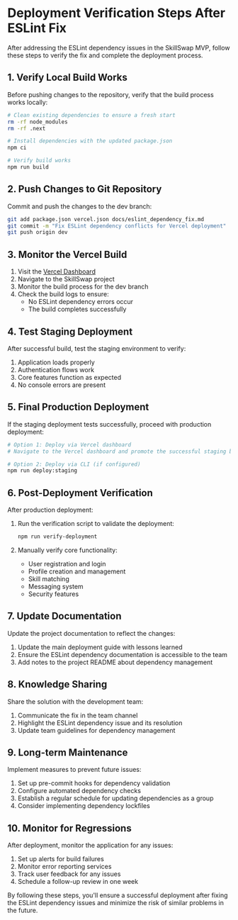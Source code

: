 # Deployment Verification Steps After ESLint Fix

After addressing the ESLint dependency issues in the SkillSwap MVP, follow these steps to verify the fix and complete the deployment process.

## 1. Verify Local Build Works

Before pushing changes to the repository, verify that the build process works locally:

```bash
# Clean existing dependencies to ensure a fresh start
rm -rf node_modules
rm -rf .next

# Install dependencies with the updated package.json
npm ci

# Verify build works
npm run build
```

## 2. Push Changes to Git Repository

Commit and push the changes to the dev branch:

```bash
git add package.json vercel.json docs/eslint_dependency_fix.md
git commit -m "Fix ESLint dependency conflicts for Vercel deployment"
git push origin dev
```

## 3. Monitor the Vercel Build

1. Visit the [Vercel Dashboard](https://vercel.com/dashboard)
2. Navigate to the SkillSwap project
3. Monitor the build process for the dev branch
4. Check the build logs to ensure:
   - No ESLint dependency errors occur
   - The build completes successfully

## 4. Test Staging Deployment

After successful build, test the staging environment to verify:

1. Application loads properly
2. Authentication flows work
3. Core features function as expected
4. No console errors are present

## 5. Final Production Deployment

If the staging deployment tests successfully, proceed with production deployment:

```bash
# Option 1: Deploy via Vercel dashboard
# Navigate to the Vercel dashboard and promote the successful staging build to production

# Option 2: Deploy via CLI (if configured)
npm run deploy:staging
```

## 6. Post-Deployment Verification

After production deployment:

1. Run the verification script to validate the deployment:
   ```bash
   npm run verify-deployment
   ```

2. Manually verify core functionality:
   - User registration and login
   - Profile creation and management
   - Skill matching
   - Messaging system
   - Security features

## 7. Update Documentation

Update the project documentation to reflect the changes:

1. Update the main deployment guide with lessons learned
2. Ensure the ESLint dependency documentation is accessible to the team
3. Add notes to the project README about dependency management

## 8. Knowledge Sharing

Share the solution with the development team:

1. Communicate the fix in the team channel
2. Highlight the ESLint dependency issue and its resolution
3. Update team guidelines for dependency management

## 9. Long-term Maintenance

Implement measures to prevent future issues:

1. Set up pre-commit hooks for dependency validation
2. Configure automated dependency checks
3. Establish a regular schedule for updating dependencies as a group
4. Consider implementing dependency lockfiles

## 10. Monitor for Regressions

After deployment, monitor the application for any issues:

1. Set up alerts for build failures
2. Monitor error reporting services
3. Track user feedback for any issues
4. Schedule a follow-up review in one week

By following these steps, you'll ensure a successful deployment after fixing the ESLint dependency issues and minimize the risk of similar problems in the future.

